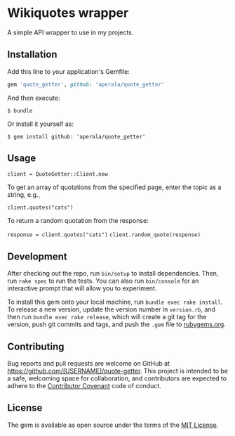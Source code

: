 # Wikiquotes wrapper
A simple API wrapper to use in my projects.

## Installation

Add this line to your application's Gemfile:

```ruby
gem 'quote_getter', github: 'aperala/quote_getter'
```

And then execute:

    $ bundle

Or install it yourself as:

    $ gem install github: 'aperala/quote_getter'

## Usage

`client = QuoteGetter::Client.new`

To get an array of quotations from the specified page, enter the topic as a string, e.g.,

`client.quotes("cats")`

To return a random quotation from the response:

`response = client.quotes("cats")`
`client.random_quote(response)`

## Development

After checking out the repo, run `bin/setup` to install dependencies. Then, run `rake spec` to run the tests. You can also run `bin/console` for an interactive prompt that will allow you to experiment.

To install this gem onto your local machine, run `bundle exec rake install`. To release a new version, update the version number in `version.rb`, and then run `bundle exec rake release`, which will create a git tag for the version, push git commits and tags, and push the `.gem` file to [rubygems.org](https://rubygems.org).

## Contributing

Bug reports and pull requests are welcome on GitHub at https://github.com/[USERNAME]/quote-getter. This project is intended to be a safe, welcoming space for collaboration, and contributors are expected to adhere to the [Contributor Covenant](contributor-covenant.org) code of conduct.


## License

The gem is available as open source under the terms of the [MIT License](http://opensource.org/licenses/MIT).

